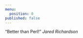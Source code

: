 ```yaml
---
menu:
  position: 0
published: false
---
```


<q>Better than Perl!</q> <cite>Jared Richardson</cite>
